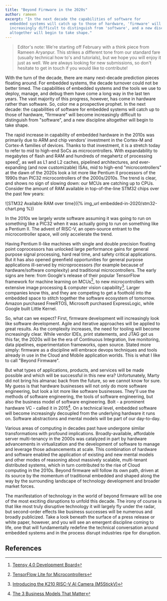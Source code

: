 ```yaml
---
title: "Beyond Firmware in the 2020s"
author: rameen
excerpt: "In the next decade the capabilities of software for
  embedded systems will catch up to those of hardware, 'firmware' will become
  increasingly difficult to distinguish from 'software', and a new discipline
  altogether will begin to take shape."
---
```


> Editor's note: We're starting off February with a think piece from Rameen
> Aryanpur. This strikes a different tone from our standard fare (usually
> technical how to's and tutorials), but we hope you will enjoy it just as well.
> We are always looking for new submissions, so don't hesitate to get in touch
> if you would like to contribute!

With the turn of the decade, there are many next-decade prediction pieces floating
around. For embedded systems, the decade turnover could not be better timed. The
capabilities of embedded systems and the tools we use to deploy, manage, and
debug them have come a long way in the last ten years. The vast majority of
this progress, however, has come in hardware rather than software. So, color me
a prospective prophet. In the next decade: the capabilities of software for
embedded systems will catch up to those of hardware, "firmware" will become
increasingly difficult to distinguish from "software", and a new discipline
altogether will begin to take shape.

The rapid increase in capability of embedded hardware in the 2010s was primarily
due to ARM and chip vendors’ investment in the Cortex-M and Cortex-A families of
devices. Thanks to that investment, it is a stretch today to refer to mid to
high-end SoCs as microcontrollers. With expandability to megabytes of flash and
RAM and hundreds of megahertz of processing speed[^3], as well as L1 and L2
caches, pipelined architectures, and ever-expanding (and now customizable) ISAs,
mid to high-end "microcontrollers" at the dawn of the 2020s look a lot more like
Pentium II processors of the 1990s than PIC32 microcontrollers of the
2000s/2010s. The trend is clear, and shows no sign of slowing down: our MCUs are
catching up to CPUs. Consider the amount of RAM available in top-of-the-line
STM32 chips over the past few years:

![STM32 Available RAM over time]({% img_url embedded-in-2020/stm32-chart.png %})

In the 2010s we largely wrote software assuming it was going to run on something
like a PIC32 when it was actually going to run on something like a Pentium II.
The advent of RISC-V, an open-source entrant to the microcontroller space, will
only accelerate the trend.

Having Pentium II-like machines with single and double precision floating point
coprocessors has unlocked large performance gains for general purpose signal
processing, hard real time, and safety critical applications. But it has also
opened greenfield opportunities for general purpose applications ill-served by
microprocessors (for example because of hardware/software complexity) and
traditional microcontrollers. The early signs are here: from Google's release of
their popular TensorFlow framework for machine learning on MCUs[^1], to new
microcontrollers with extensive image processing & computer vision
capability[^2]. Larger companies know this, and they are competing to get a
foothold into the embedded space to stitch together the software ecosystem of
tomorrow. Amazon purchased FreeRTOS, Microsoft purchased ExpressLogic, while
Google built Little Kernel.

So, what can we expect? First, firmware development will increasingly look like
software development. Agile and iterative approaches will be applied to great
results. As the complexity increases, the need for tooling will become
increasingly clear. While vendor IDEs, print statements, and JTAG got us this
far, the 2020s will be the era of Continuous Integration, live monitoring, data
pipelines, experimentation frameworks, open source. Stated more simply: firmware
as a discipline will embrace devops techniques and tools already in use in the
Cloud and Mobile application worlds. This is what I like to call "Beyond
Firmware".

But what types of applications, products, and services will be made possible and
which will be successful in this new era? Unfortunately, Marty did not bring his
almanac back from the future, so we cannot know for sure. My guess is that
hardware businesses will not only do more software engineering, but look a lot
more like software businesses. They'll use the methods of software engineering,
the tools of software engineering, but also the business model of software
engineering. Bolt - a prominent hardware VC - called it in 2015[^4]. On a
technical level, embedded software will become increasingly decoupled from the
underlying hardware it runs on. Software abstractions and mental models will be
part of our day-to-day.

Various areas of computing in decades past have undergone similar
transformations with profound implications. Broadly-available, affordable
server multi-tenancy in the 2000s was catalyzed in part by hardware
advancements in virtualization and the development of software to manage and
leverage those advancements at scale. This combination of hardware and software
enabled the application of existing and new mental models and other modes of
reasoning about massively scalable, multi-tenant distributed systems, which in
turn contributed to the rise of Cloud computing in the 2010s. Beyond firmware
will follow its own path, driven at its source by the momentum of traditional
embedded and shaped along the way by the surrounding landscape of technology
development and broader market forces.

The manifestation of technology in the world of beyond firmware will be one of
the most exciting disruptions to unfold this decade. The irony of course is
that like most truly disruptive technology it will largely fly under the radar,
but second-order effects like business successes will be numerous and broadly
publicized. Take a look beneath the surface of a press release or white paper,
however, and you will see an emergent discipline coming to life, one that will
fundamentally redefine the technical conversation around embedded systems and
in the process disrupt industries ripe for disruption.

## References

[^1]: [TensorFlow Lite for Microcontrollers](https://www.tensorflow.org/lite/microcontrollers)
[^2]: [Introducing the K210 RISC-V AI Camera (M5StickV)](https://m5stack.com/blogs/news/introducing-the-k210-risc-v-ai-camera-m5stickv)
[^3]: [Teensy 4.0 Development Board](https://www.pjrc.com/store/teensy40.html)
[^4]: [The 3 Business Models That Matter](https://blog.bolt.io/business-models-that-matter/)
